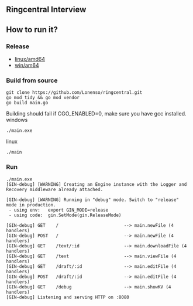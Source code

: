 ## Ringcentral Interview

## How to run it?
### Release
- [linux/amd64](https://github.com/Lonenso/ringcentral/releases/download/0.1/main)
- [win/am64](https://github.com/Lonenso/ringcentral/releases/download/0.1/main.exe)
### Build from source
```
git clone https://github.com/Lonenso/ringcentral.git
go mod tidy && go mod vendor 
go build main.go 
```
Building should fail if CGO_ENABLED=0, make sure you have gcc installed.
windows
```
./main.exe 
```
linux
```
./main
```

### Run
```
./main.exe
[GIN-debug] [WARNING] Creating an Engine instance with the Logger and Recovery middleware already attached.

[GIN-debug] [WARNING] Running in "debug" mode. Switch to "release" mode in production.
 - using env:   export GIN_MODE=release
 - using code:  gin.SetMode(gin.ReleaseMode)

[GIN-debug] GET    /                         --> main.newFile (4 handlers)
[GIN-debug] POST   /                         --> main.newFile (4 handlers)
[GIN-debug] GET    /text/:id                 --> main.downloadFile (4 handlers)
[GIN-debug] GET    /text                     --> main.viewFile (4 handlers)
[GIN-debug] GET    /draft/:id                --> main.editFile (4 handlers)
[GIN-debug] POST   /draft/:id                --> main.editFile (4 handlers)
[GIN-debug] GET    /debug                    --> main.showKV (4 handlers)
[GIN-debug] Listening and serving HTTP on :8080
```